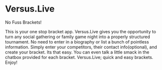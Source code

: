 # Versus.Live

No Fuss Brackets!

This is your one stop bracket app. Versus.Live gives you the opportunity to turn any social gathering or family game night into a properly structured tournament.  No need to enter in a biography or list a bunch of pointless information.  Simply enter your competitors, their contact info(optional), and create your bracket.  Its that easy. You can even talk a little smack in the chatbox provided for each bracket.  Versus.Live; quick and easy brackets.  Enjoy!
